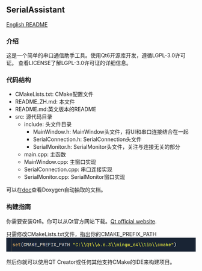 ## SerialAssistant
[English README](README.md)

### 介绍
这是一个简单的串口通信助手工具。使用Qt6开源库开发，遵循LGPL-3.0许可证。 查看LICENSE了解LGPL-3.0许可证的详细信息。

### 代码结构
- CMakeLists.txt: CMake配置文件
- README_ZH.md: 本文件
- README.md:英文版本的README
- src: 源代码目录
    - include: 头文件目录
      - MainWindow.h: MainWindow头文件，将UI和串口连接结合在一起
      - SerialConnection.h: SerialConnection头文件
      - SerialMonitor.h: SerialMonitor头文件，关注与连接无关的部分
    - main.cpp: 主函数
    - MainWindow.cpp: 主窗口实现
    - SerialConnection.cpp: 串口连接实现 
    - SerialMonitor.cpp: SerialMonitor窗口实现

可以在[doc](doc/html/index.html)查看Doxygen自动抽取的文档。

### 构建指南
你需要安装Qt6。你可以从Qt官方网站下载。[Qt official website](https://www.qt.io/download).

只需修改CMakeLists.txt文件，指出你的CMAKE_PREFIX_PATH 
![cmake_prefix_path](img/cmake_prefix_path.png)

然后你就可以使用QT Creator或任何其他支持CMake的IDE来构建项目。
